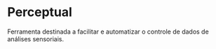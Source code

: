 # Perceptual
Ferramenta destinada a facilitar e automatizar o controle de dados de análises sensoriais.
